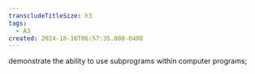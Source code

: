 ```yaml
---
transcludeTitleSize: h3
tags:
  - A3
created: 2024-10-16T06:57:35.000-0400
---
```

demonstrate the ability to use subprograms within computer programs;